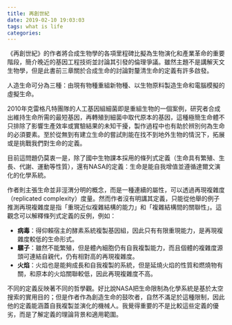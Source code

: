 ```yaml
---
title: 再創世紀
date: 2019-02-10 19:03:03
tags: what is life
categories: 
---
```

《再創世紀》的作者將合成生物學的各項里程碑比擬為生物演化和產業革命的重要階段，簡介晚近的基因工程技術並討論其引發的倫理爭議。雖然主題不是講解天文生物學，但是此書前三章關於合成生命的討論對釐清生命的定義有許多啟發。

<!--more-->

人造生命可分為三種：由現有物種重組新物種、以生物原料製造生命和電腦模擬的虛擬生命。

2010年克雷格凡特團隊的人工基因組細菌即是重組生物的一個案例，研究者合成出維持生命所需的最短基因，再轉殖到細菌中取代原本的基因，這種極簡生命體不只排除了影響生產效率或實驗結果的未知干擾，製作過程中也有助於辨別何為生命的必須要素。至於從無到有建立生命的嘗試則能在找不到地外生物的情況下，拓展或是挑戰我們對生命的定義。

目前這問題仍莫衷一是，除了國中生物課本採用的條列式定義（生命具有繁殖、生長、代謝、運動等性質），還有NASA的定義：生命是能自我增值並遵循達爾文演化的化學系統。

作者則主張生命並非涇渭分明的概念，而是一種連續的屬性，可以透過再現複雜度（replicated complexity）度量。然而作者沒有明講其定義，只能從他舉的例子推測再現複雜度是指「重現近似複雜結構的能力」和「複雜結構間的關聯性」。這觀念可以解釋條列式定義的反例，例如：

- **病毒**：得仰賴宿主的酵素系統複製基因組，因此只有有限重現能力，是再現複雜度較低的生命形式。
- **騾子**：雖然不能繁殖，但是體內細胞仍有自我複製能力，而且個體的複雜度源頭可連結自親代，仍有相對高的再現複雜度。
- **火焰**：火焰也是能夠成長和自我複製的系統，但是延燒火焰的性質和燃燒物有關，和原本的火焰關聯較低，因此再現複雜度不高。

不同的定義反映著不同的哲學觀。好比說NASA把生命限制為化學系統是基於太空搜索的實用目的；但是作者作為創造生命的鼓吹者，自然不滿足於這種限制，因此他的定義能涵蓋自我複製並演化的機械人。我覺得重要的不是比較這些定義的優劣，而是了解定義的理論背景和適用範圍。

[^1]: Church & Regis. (2014). Regenesis: how synthetic biology will reinvent nature and ourselves. 中國由電子工業出版社翻譯並出版，《再創世紀：合成生物學將如何重新創造自然和我們人類》。
